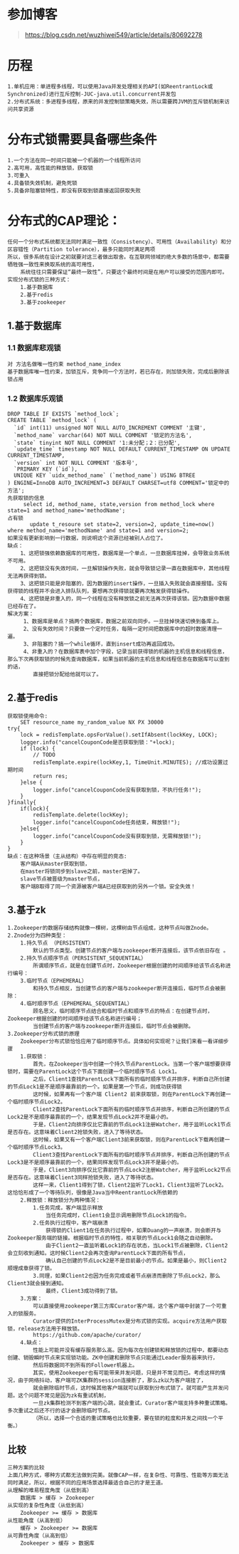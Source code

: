 # 参加博客
>https://blog.csdn.net/wuzhiwei549/article/details/80692278

# 历程
    
    1.单机应用：单进程多线程，可以使用Java并发处理相关的API(如ReentrantLock或Synchronized)进行互斥控制-JUC-java.util.concurrent并发包
    2.分布式系统：多进程多线程，原来的并发控制锁策略失效，所以需要跨JVM的互斥锁机制来访问共享资源
    
# 分布式锁需要具备哪些条件
    
    1.一个方法在同一时间只能被一个机器的一个线程所访问
    2.高可用，高性能的释放锁，获取锁
    3.可重入
    4.具备锁失效机制，避免死锁
    5.具备非阻塞锁特性，即没有获取到锁直接返回获取失败
    
# 分布式的CAP理论：
    
    任何一个分布式系统都无法同时满足一致性（Consistency）、可用性（Availability）和分区容错性（Partition tolerance），最多只能同时满足两项
    所以，很多系统在设计之初就要对这三者做出取舍。在互联网领域的绝大多数的场景中，都需要牺牲强一致性来换取系统的高可用性，
        系统往往只需要保证“最终一致性”，只要这个最终时间是在用户可以接受的范围内即可。
    实现分布式锁的三种方式：
        1.基于数据库
        2.基于redis
        3.基于zookeeper

##  1.基于数据库
### 1.1 数据库悲观锁
    
    对 方法名做唯一性约束 method_name_index
    基于数据库唯一性约束，加锁互斥，竞争同一个方法时，若已存在，则加锁失败，完成后删除该锁占用

### 1.2 数据库乐观锁

    DROP TABLE IF EXISTS `method_lock`;
    CREATE TABLE `method_lock` (
      `id` int(11) unsigned NOT NULL AUTO_INCREMENT COMMENT '主键',
      `method_name` varchar(64) NOT NULL COMMENT '锁定的方法名',
      `state` tinyint NOT NULL COMMENT '1:未分配；2：已分配',
      `update_time` timestamp NOT NULL DEFAULT CURRENT_TIMESTAMP ON UPDATE CURRENT_TIMESTAMP,
      `version` int NOT NULL COMMENT '版本号',
      `PRIMARY KEY (`id`),
      UNIQUE KEY `uidx_method_name` (`method_name`) USING BTREE
    ) ENGINE=InnoDB AUTO_INCREMENT=3 DEFAULT CHARSET=utf8 COMMENT='锁定中的方法';
    先获取锁的信息
         select id, method_name, state,version from method_lock where state=1 and method_name='methodName';
    占有锁
           update t_resoure set state=2, version=2, update_time=now() where method_name='methodName' and state=1 and version=2;
    如果没有更新影响到一行数据，则说明这个资源已经被别人占位了。
    缺点：
        1、这把锁强依赖数据库的可用性，数据库是一个单点，一旦数据库挂掉，会导致业务系统不可用。
        2、这把锁没有失效时间，一旦解锁操作失败，就会导致锁记录一直在数据库中，其他线程无法再获得到锁。
        3、这把锁只能是非阻塞的，因为数据的insert操作，一旦插入失败就会直接报错。没有获得锁的线程并不会进入排队队列，要想再次获得锁就要再次触发获得锁操作。
        4、这把锁是非重入的，同一个线程在没有释放锁之前无法再次获得该锁。因为数据中数据已经存在了。
    解决方案：
         1、数据库是单点？搞两个数据库，数据之前双向同步。一旦挂掉快速切换到备库上。
         2、没有失效时间？只要做一个定时任务，每隔一定时间把数据库中的超时数据清理一遍。
         3、非阻塞的？搞一个while循环，直到insert成功再返回成功。
         4、非重入的？在数据库表中加个字段，记录当前获得锁的机器的主机信息和线程信息，那么下次再获取锁的时候先查询数据库，如果当前机器的主机信息和线程信息在数据库可以查到的话，
            直接把锁分配给他就可以了。
    
## 2.基于redis

    获取锁使用命令:
        SET resource_name my_random_value NX PX 30000
    try{
    	lock = redisTemplate.opsForValue().setIfAbsent(lockKey, LOCK);
    	logger.info("cancelCouponCode是否获取到锁："+lock);
    	if (lock) {
    		// TODO
    		redisTemplate.expire(lockKey,1, TimeUnit.MINUTES); //成功设置过期时间
    		return res;
    	}else {
    		logger.info("cancelCouponCode没有获取到锁，不执行任务!");
    	}
    }finally{
    	if(lock){	
    		redisTemplate.delete(lockKey);
    		logger.info("cancelCouponCode任务结束，释放锁!");		
    	}else{
    		logger.info("cancelCouponCode没有获取到锁，无需释放锁!");
    	}
    }
    缺点：在这种场景（主从结构）中存在明显的竞态:
        客户端A从master获取到锁，
        在master将锁同步到slave之前，master宕掉了。
        slave节点被晋级为master节点，
        客户端B取得了同一个资源被客户端A已经获取到的另外一个锁。安全失效！

## 3.基于zk
    
    1.Zookeeper的数据存储结构就像一棵树，这棵树由节点组成，这种节点叫做Znode。
    2.Znode分为四种类型：
        1.持久节点 （PERSISTENT）
            默认的节点类型。创建节点的客户端与zookeeper断开连接后，该节点依旧存在 。
        2.持久节点顺序节点（PERSISTENT_SEQUENTIAL）
            所谓顺序节点，就是在创建节点时，Zookeeper根据创建的时间顺序给该节点名称进行编号：
        3.临时节点（EPHEMERAL）
            和持久节点相反，当创建节点的客户端与zookeeper断开连接后，临时节点会被删除：
        4.临时顺序节点（EPHEMERAL_SEQUENTIAL）
            顾名思义，临时顺序节点结合和临时节点和顺序节点的特点：在创建节点时，Zookeeper根据创建的时间顺序给该节点名称进行编号；
            当创建节点的客户端与zookeeper断开连接后，临时节点会被删除。
    3.Zookeeper分布式锁的原理
        Zookeeper分布式锁恰恰应用了临时顺序节点。具体如何实现呢？让我们来看一看详细步骤
        1.获取锁：
            首先，在Zookeeper当中创建一个持久节点ParentLock。当第一个客户端想要获得锁时，需要在ParentLock这个节点下面创建一个临时顺序节点 Lock1。
            之后，Client1查找ParentLock下面所有的临时顺序节点并排序，判断自己所创建的节点Lock1是不是顺序最靠前的一个。如果是第一个节点，则成功获得锁
            这时候，如果再有一个客户端 Client2 前来获取锁，则在ParentLock下再创建一个临时顺序节点Lock2。
            Client2查找ParentLock下面所有的临时顺序节点并排序，判断自己所创建的节点Lock2是不是顺序最靠前的一个，结果发现节点Lock2并不是最小的。
            于是，Client2向排序仅比它靠前的节点Lock1注册Watcher，用于监听Lock1节点是否存在。这意味着Client2抢锁失败，进入了等待状态。
            这时候，如果又有一个客户端Client3前来获取锁，则在ParentLock下载再创建一个临时顺序节点Lock3。
            Client3查找ParentLock下面所有的临时顺序节点并排序，判断自己所创建的节点Lock3是不是顺序最靠前的一个，结果同样发现节点Lock3并不是最小的。
            于是，Client3向排序仅比它靠前的节点Lock2注册Watcher，用于监听Lock2节点是否存在。这意味着Client3同样抢锁失败，进入了等待状态。
            这样一来，Client1得到了锁，Client2监听了Lock1，Client3监听了Lock2。这恰恰形成了一个等待队列，很像是Java当中ReentrantLock所依赖的
        2.释放锁：释放锁分为两种情况：
            1.任务完成，客户端显示释放
                当任务完成时，Client1会显示调用删除节点Lock1的指令。
            2.任务执行过程中，客户端崩溃
                获得锁的Client1在任务执行过程中，如果Duang的一声崩溃，则会断开与Zookeeper服务端的链接。根据临时节点的特性，相关联的节点Lock1会随之自动删除。
                由于Client2一直监听着Lock1的存在状态，当Lock1节点被删除，Client2会立刻收到通知。这时候Client2会再次查询ParentLock下面的所有节点，
                确认自己创建的节点Lock2是不是目前最小的节点。如果是最小，则Client2顺理成章获得了锁。
            3.同理，如果Client2也因为任务完成或者节点崩溃而删除了节点Lock2，那么Client3就会接到通知。
                最终，Client3成功得到了锁。
        3.方案：
            可以直接使用zookeeper第三方库Curator客户端，这个客户端中封装了一个可重入的锁服务。
            Curator提供的InterProcessMutex是分布式锁的实现。acquire方法用户获取锁，release方法用于释放锁。
            https://github.com/apache/curator/
        4.缺点：
            性能上可能并没有缓存服务那么高。因为每次在创建锁和释放锁的过程中，都要动态创建、销毁瞬时节点来实现锁功能。ZK中创建和删除节点只能通过Leader服务器来执行，
            然后将数据同不到所有的Follower机器上。
            其实，使用Zookeeper也有可能带来并发问题，只是并不常见而已。考虑这样的情况，由于网络抖动，客户端可ZK集群的session连接断了，那么zk以为客户端挂了，
            就会删除临时节点，这时候其他客户端就可以获取到分布式锁了。就可能产生并发问题。这个问题不常见是因为zk有重试机制，
            一旦zk集群检测不到客户端的心跳，就会重试，Curator客户端支持多种重试策略。多次重试之后还不行的话才会删除临时节点。
            （所以，选择一个合适的重试策略也比较重要，要在锁的粒度和并发之间找一个平衡。）
            
## 比较
    
    三种方案的比较
    上面几种方式，哪种方式都无法做到完美。就像CAP一样，在复杂性、可靠性、性能等方面无法同时满足，所以，根据不同的应用场景选择最适合自己的才是王道。
    从理解的难易程度角度（从低到高）
        数据库 > 缓存 > Zookeeper
    从实现的复杂性角度（从低到高）
        Zookeeper >= 缓存 > 数据库
    从性能角度（从高到低）
        缓存 > Zookeeper >= 数据库
    从可靠性角度（从高到低）
        Zookeeper > 缓存 > 数据库
                            
      
        
